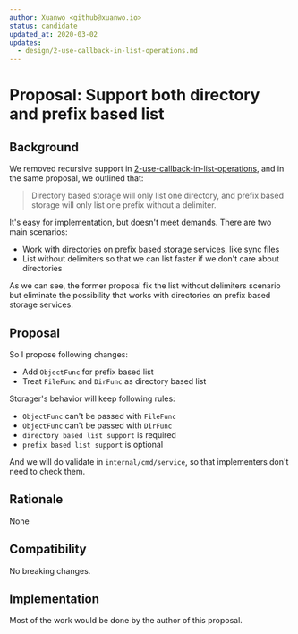 ```yaml
---
author: Xuanwo <github@xuanwo.io>
status: candidate
updated_at: 2020-03-02
updates:
  - design/2-use-callback-in-list-operations.md
---
```


# Proposal: Support both directory and prefix based list

## Background

We removed recursive support in [2-use-callback-in-list-operations], and in the same proposal, we outlined that:

> Directory based storage will only list one directory, and prefix based storage will only list one prefix without a delimiter.

It's easy for implementation, but doesn't meet demands. There are two main scenarios:

- Work with directories on prefix based storage services, like sync files
- List without delimiters so that we can list faster if we don't care about directories

As we can see, the former proposal fix the list without delimiters scenario but eliminate the possibility that works with directories on prefix based storage services.

## Proposal

So I propose following changes:

- Add `ObjectFunc` for prefix based list
- Treat `FileFunc` and `DirFunc` as directory based list

Storager's behavior will keep following rules:

- `ObjectFunc` can't be passed with `FileFunc`
- `ObjectFunc` can't be passed with `DirFunc`
- `directory based list support` is required
- `prefix based list support` is optional

And we will do validate in `internal/cmd/service`, so that implementers don't need to check them.

## Rationale

None

## Compatibility

No breaking changes.

## Implementation

Most of the work would be done by the author of this proposal.

[2-use-callback-in-list-operations]: ./2-use-callback-in-list-operations.md